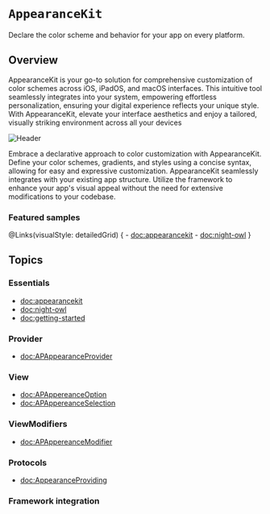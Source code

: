 # ``AppearanceKit``

Declare the color scheme and behavior for your app on every platform.


## Overview

AppearanceKit is your go-to solution for comprehensive customization of color schemes across iOS, iPadOS, and macOS interfaces. This intuitive tool seamlessly integrates into your system, empowering effortless personalization, ensuring your digital experience reflects your unique style. With AppearanceKit, elevate your interface aesthetics and enjoy a tailored, visually striking environment across all your devices

![Header](memojis-header)

Embrace a declarative approach to color customization with AppearanceKit. Define your color schemes, gradients, and styles using a concise syntax, allowing for easy and expressive customization.
AppearanceKit seamlessly integrates with your existing app structure. Utilize the framework to enhance your app's visual appeal without the need for extensive modifications to your codebase.

### Featured samples
@Links(visualStyle: detailedGrid) { 
    - <doc:appearancekit>
    - <doc:night-owl>
}

## Topics

### Essentials
- <doc:appearancekit>
- <doc:night-owl>
- <doc:getting-started>

### Provider
- <doc:APAppearanceProvider>

### View
- <doc:APAppereanceOption>
- <doc:APAppereanceSelection>

### ViewModifiers
- <doc:APAppereanceModifier>

### Protocols
- <doc:AppearanceProviding>

### Framework integration

